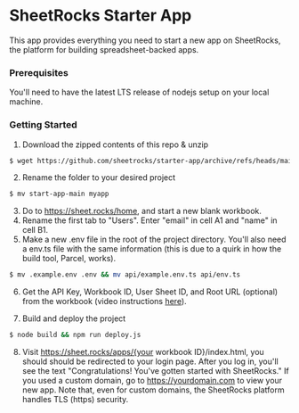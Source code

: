 # SheetRocks Starter App

This app provides everything you need to start a new app on SheetRocks, the platform for building spreadsheet-backed apps.

### Prerequisites
You'll need to have the latest LTS release of nodejs setup on your local machine.

### Getting Started
1. Download the zipped contents of this repo & unzip
```bash
$ wget https://github.com/sheetrocks/starter-app/archive/refs/heads/main.zip && unzip main.zip
```
2. Rename the folder to your desired project
```bash
$ mv start-app-main myapp
```
3. Do to https://sheet.rocks/home, and start a new blank workbook.
4. Rename the first tab to "Users". Enter "email" in cell A1 and "name" in cell B1. 
5. Make a new .env file in the root of the project directory. You'll also need a env.ts file with the same information (this is due to a quirk in how the build tool, Parcel, works).
```bash
$ mv .example.env .env && mv api/example.env.ts api/env.ts
```
6. Get the API Key, Workbook ID, User Sheet ID, and Root URL (optional) from the workbook (video instructions [here](https://www.loom.com/share/5ba840b300184759a71a4f4b55f54eaa)).

7. Build and deploy the project
```bash
$ node build && npm run deploy.js
```
8. Visit https://sheet.rocks/apps/{your workbook ID}/index.html, you should should be redirected to your login page. After you log in, you'll see the text "Congratulations! You've gotten started with SheetRocks." If you used a custom domain, go to https://yourdomain.com to view your new app. Note that, even for custom domains, the SheetRocks platform handles TLS (https) security.
